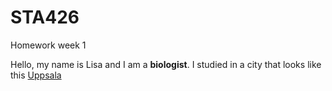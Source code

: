 # STA426
Homework week 1 

Hello, my name is Lisa and I am a **biologist**. I studied in a city that looks like this [Uppsala](https://www.ecosia.org/images?q=uppsala#id=C6B91F0B80FDAC7C0F91B9EF16C13923F76DCD8F)
